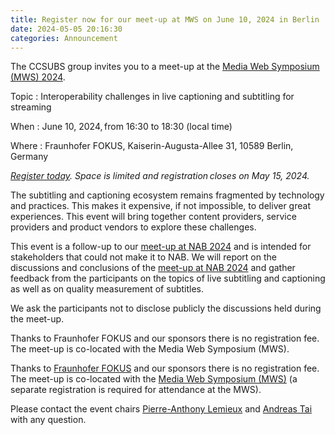 ```yaml
---
title: Register now for our meet-up at MWS on June 10, 2024 in Berlin
date: 2024-05-05 20:16:30
categories: Announcement
---
```


The CCSUBS group invites you to a meet-up at the [Media Web Symposium (MWS) 2024](https://www.fokus.fraunhofer.de/go/mws).


Topic
: Interoperability challenges in live captioning and subtitling for streaming

When
: June 10, 2024, from 16:30 to 18:30 (local time)

Where
: Fraunhofer FOKUS, Kaiserin-Augusta-Allee 31, 10589 Berlin, Germany

_[Register today](https://ccsubs-mws-2024.eventbrite.com). Space is limited and registration closes on May 15, 2024._

The subtitling and captioning ecosystem remains fragmented by technology and practices. This makes it expensive, if not impossible, to deliver great experiences. This event will bring together content providers, service providers and product vendors to explore these challenges.

This event is a follow-up to our [meet-up at NAB 2024](/nab-2024-meetup/) and is intended for stakeholders that could not make it to NAB. We will report on the discussions and conclusions of the [meet-up at NAB 2024](/nab-2024-meetup/) and gather feedback from the participants on the topics of live subtitling and captioning as well as on quality measurement of subtitles.

We ask the participants not to disclose publicly the discussions held during the meet-up.

Thanks to Fraunhofer FOKUS and our sponsors there is no registration fee. The meet-up is co-located with the Media Web Symposium (MWS).

Thanks to [Fraunhofer FOKUS](https://www.fokus.fraunhofer.de/) and our sponsors
there is no registration fee. The meet-up is co-located with the [Media Web Symposium (MWS)](https://www.fokus.fraunhofer.de/en/mws/detailed-program) (a
separate registration is required for attendance at the MWS).

Please contact the event chairs [Pierre-Anthony Lemieux](mailto:pal@sandflow.com) and [Andreas Tai](andreas@andreastai.com) with any question.
